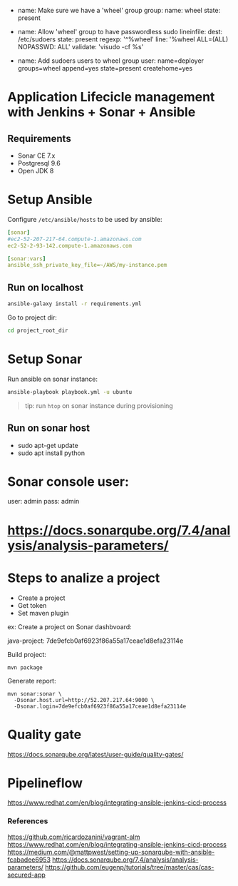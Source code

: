 - name: Make sure we have a 'wheel' group
  group:
    name: wheel
    state: present

- name: Allow 'wheel' group to have passwordless sudo
  lineinfile:
    dest: /etc/sudoers
    state: present
    regexp: '^%wheel'
    line: '%wheel ALL=(ALL) NOPASSWD: ALL'
    validate: 'visudo -cf %s'

- name: Add sudoers users to wheel group
  user: name=deployer groups=wheel append=yes state=present createhome=yes
# Application Lifecicle management with Jenkins + Sonar + Ansible

## Requirements

- Sonar CE 7.x
- Postgresql 9.6
- Open JDK 8

# Setup Ansible

Configure `/etc/ansible/hosts` to be used by ansible:

```yml
[sonar]
#ec2-52-207-217-64.compute-1.amazonaws.com
ec2-52-2-93-142.compute-1.amazonaws.com

[sonar:vars]
ansible_ssh_private_key_file=~/AWS/my-instance.pem
```

## Run on localhost
```sh
ansible-galaxy install -r requirements.yml
```
Go to project dir:
```sh
cd project_root_dir
```

# Setup Sonar

Run ansible on sonar instance:
```sh
ansible-playbook playbook.yml -u ubuntu
```

> tip: run `htop` on sonar instance during provisioning

## Run on sonar host

- sudo apt-get update
- sudo apt install python

# Sonar console user:

user: admin
pass: admin

# https://docs.sonarqube.org/7.4/analysis/analysis-parameters/

# Steps to analize a project
- Create a project
- Get token
- Set maven plugin

ex:
Create a project on Sonar dashbvoard:

java-project: 7de9efcb0af6923f86a55a17ceae1d8efa23114e

Build project:
```
mvn package
```

Generate report:

```
mvn sonar:sonar \
  -Dsonar.host.url=http://52.207.217.64:9000 \
  -Dsonar.login=7de9efcb0af6923f86a55a17ceae1d8efa23114e
```

# Quality gate

https://docs.sonarqube.org/latest/user-guide/quality-gates/

# Pipelineflow

https://www.redhat.com/en/blog/integrating-ansible-jenkins-cicd-process

### References
https://github.com/ricardozanini/vagrant-alm
https://www.redhat.com/en/blog/integrating-ansible-jenkins-cicd-process
https://medium.com/@mattpwest/setting-up-sonarqube-with-ansible-fcabadee6953
https://docs.sonarqube.org/7.4/analysis/analysis-parameters/
https://github.com/eugenp/tutorials/tree/master/cas/cas-secured-app
